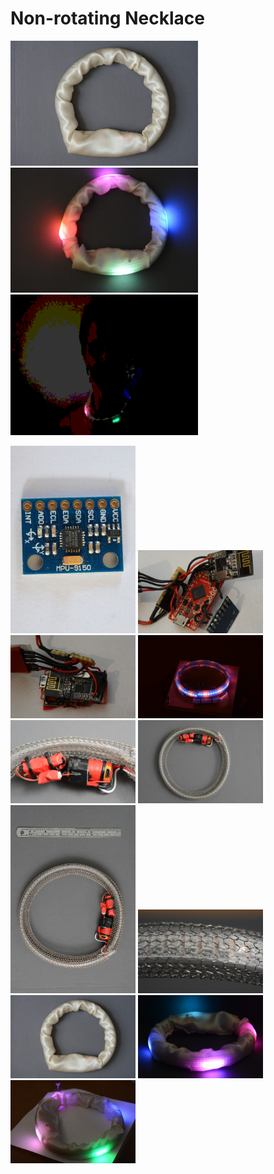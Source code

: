 # Non-rotating Necklace

<p>
<img src="https://github.com/PeterSewell/nonrotating_necklace/blob/master/media/DSD_5264.JPG?raw=true" width="300">
<img src="https://github.com/PeterSewell/nonrotating_necklace/blob/master/media/DSD_5267.JPG?raw=true" width="300">
<img src="https://github.com/PeterSewell/nonrotating_necklace/blob/master/media/DSD_5261.optimised.gif?raw=true" width="300">
</p>


<img src="https://github.com/PeterSewell/nonrotating_necklace/blob/master/media/DSD_5212.JPG?raw=true" width="200">
<img src="https://github.com/PeterSewell/nonrotating_necklace/blob/master/media/DSD_5221.JPG?raw=true" width="200">
<img src="https://github.com/PeterSewell/nonrotating_necklace/blob/master/media/DSD_5222.JPG?raw=true" width="200">
<img src="https://github.com/PeterSewell/nonrotating_necklace/blob/master/media/DSD_5231.JPG?raw=true" width="200">
<img src="https://github.com/PeterSewell/nonrotating_necklace/blob/master/media/DSD_5244.JPG?raw=true" width="200">
<img src="https://github.com/PeterSewell/nonrotating_necklace/blob/master/media/DSD_5245.JPG?raw=true" width="200">
<img src="https://github.com/PeterSewell/nonrotating_necklace/blob/master/media/DSD_5247.JPG?raw=true" width="200">
<img src="https://github.com/PeterSewell/nonrotating_necklace/blob/master/media/DSD_5248.JPG?raw=true" width="200">
<img src="https://github.com/PeterSewell/nonrotating_necklace/blob/master/media/DSD_5264.JPG?raw=true" width="200">
<img src="https://github.com/PeterSewell/nonrotating_necklace/blob/master/media/DSD_5271.JPG?raw=true" width="200">
<img src="https://github.com/PeterSewell/nonrotating_necklace/blob/master/media/DSD_5290.JPG?raw=true" width="200">



